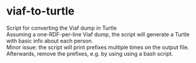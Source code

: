 # viaf-to-turtle
Script for converting the Viaf dump in Turtle
<br/>
Assuming a one-RDF-per-line Viaf dump, the script will generate a Turtle with basic info about each person.
<br/>
Minor issue: the script will print prefixes multiple times on the output file. Afterwards, remove the prefixes, e.g. by using using a bash script.